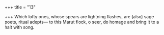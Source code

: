 +++
title = "13"

+++
Which lofty ones, whose spears are lightning flashes, are (also) sage  poets, ritual adepts—
to this Marut flock, o seer, do homage and bring it to a halt with song. 